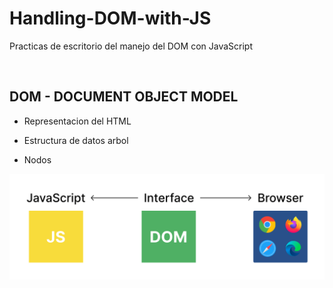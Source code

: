 # Handling-DOM-with-JS
Practicas de escritorio del manejo del DOM con JavaScript

<br>

## DOM - DOCUMENT OBJECT MODEL
- Representacion del HTML

- Estructura de datos arbol

- Nodos

![Esta es una imagen de ejemplo](assets/DOM.png)

